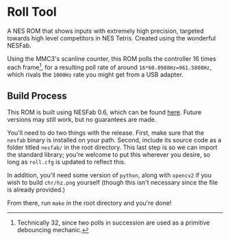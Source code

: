 # Roll Tool
A NES ROM that shows inputs with extremely high precision, targeted towards high level competitors in NES Tetris. Created using the wonderful NESFab.

Using the MMC3's scanline counter, this ROM polls the controller 16 times each frame[^1], for a resulting poll rate of around `16*60.0988Hz=961.5808Hz`, which rivals the `1000Hz` rate you might get from a USB adapter.

[^1]: Technically 32, since two polls in succession are used as a primitive debouncing mechanic.

## Build Process
This ROM is built using NESFab 0.6, which can be found [here](https://github.com/pubby/nesfab/releases/tag/v0.6). Future versions may still work, but no guarantees are made.

You'll need to do two things with the release. First, make sure that the `nesfab` binary is installed on your path. Second, include its source code as a folder titled `nesfab/` in the root directory. This last step is so we can import the standard library; you're welcome to put this wherever you desire, so long as `roll.cfg` is updated to reflect this.

In addition, you'll need some version of `python`, along with `opencv2` if you wish to build `chr/hz.png` yourself (though this isn't necessary since the file is already provided.)

From there, run `make` in the root directory and you're done!
